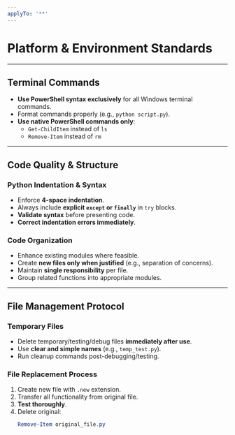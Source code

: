 ```yaml
---
applyTo: '**'
---
```


# Platform & Environment Standards

---

## Terminal Commands

- **Use PowerShell syntax exclusively** for all Windows terminal commands.
- Format commands properly (e.g., `python script.py`).
- **Use native PowerShell commands only**:
  - `Get-ChildItem` instead of `ls`
  - `Remove-Item` instead of `rm`

---

## Code Quality & Structure

### Python Indentation & Syntax

- Enforce **4-space indentation**.
- Always include **explicit `except` or `finally`** in `try` blocks.
- **Validate syntax** before presenting code.
- **Correct indentation errors immediately**.

### Code Organization

- Enhance existing modules where feasible.
- Create **new files only when justified** (e.g., separation of concerns).
- Maintain **single responsibility** per file.
- Group related functions into appropriate modules.

---

## File Management Protocol

### Temporary Files

- Delete temporary/testing/debug files **immediately after use**.
- Use **clear and simple names** (e.g., `temp_test.py`).
- Run cleanup commands post-debugging/testing.

### File Replacement Process

1. Create new file with `.new` extension.
2. Transfer all functionality from original file.
3. **Test thoroughly**.
4. Delete original:
   ```powershell
   Remove-Item original_file.py
